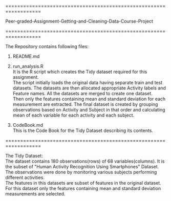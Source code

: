 ==================================================================

Peer-graded-Assignment-Getting-and-Cleaning-Data-Course-Project

==================================================================


The Repository contains following files:

1. README.md

2. run_analysis.R   
It is the R script which creates the Tidy dataset required for this assignment.   
The script initially loads the original data having separate train and test datasets. The datasets are then allocated appropriate Activity labels and Feature names. All the datasets are merged to create one dataset.  
Then only the features containing mean and standard deviation for each measurement are extracted. The final dataset is created by grouping observations based on Activity and Subject in that order and calculating mean of each variable for each activity and each subject. 


2. CodeBook.md   
This is the Code Book for the Tidy Dataset describing its contents.

==================================================================

The Tidy Dataset:  
The dataset contains 180 observations(rows) of 68 variables(columns). It is the subset of "Human Activity Recognition Using Smartphones" Dataset. The observations were done by monitoring various subjects performing different activities.    
The features in this datasets are subset of features in the original dataset. For this dataset only the features containing mean and standard deviation measurements are selected.